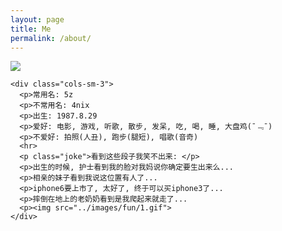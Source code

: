```yaml
---
layout: page
title: Me
permalink: /about/
---
```


<div class="row row-about">
	<div class="cols-sm-2 txt-right avatar">
	  <img src="../images/photo.jpg" />
	</div>

	<div class="cols-sm-3">
	  <p>常用名: 5z
	  <p>不常用名: 4nix
	  <p>出生: 1987.8.29
	  <p>爱好: 电影, 游戏, 听歌, 散步, 发呆, 吃, 喝, 睡, 大盘鸡(¯﹃¯)
	  <p>不爱好: 拍照(人丑), 跑步(腿短), 唱歌(音奇)
	  <hr>
	  <p class="joke">看到这些段子我笑不出来: </p>
	  <p>出生的时候, 护士看到我的脸对我妈说你确定要生出来么...
	  <p>相亲的妹子看到我说这位置有人了...
	  <p>iphone6要上市了, 太好了, 终于可以买iphone3了...
	  <p>摔倒在地上的老奶奶看到是我爬起来就走了...
	  <p><img src="../images/fun/1.gif">
	</div>
</div>